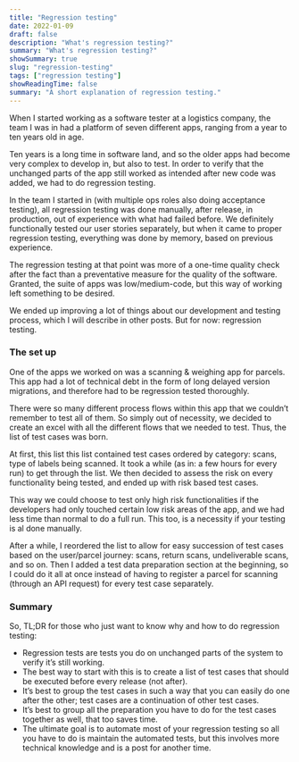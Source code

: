 ```yaml
---
title: "Regression testing"
date: 2022-01-09
draft: false
description: "What's regression testing?"
summary: "What's regression testing?"
showSummary: true
slug: "regression-testing"
tags: ["regression testing"]
showReadingTime: false
summary: "A short explanation of regression testing."
---
```


When I started working as a software tester at a logistics company, the team I was in had a platform of seven different apps, ranging from a year to ten years old in age.

Ten years is a long time in software land, and so the older apps had become very complex to develop in, but also to test. In order to verify that the unchanged parts of the app still worked as intended after new code was added, we had to do regression testing.

In the team I started in (with multiple ops roles also doing acceptance testing), all regression testing was done manually, after release, in production, out of experience with what had failed before. We definitely functionally tested our user stories separately, but when it came to proper regression testing, everything was done by memory, based on previous experience.

The regression testing at that point was more of a one-time quality check after the fact than a preventative measure for the quality of the software. Granted, the suite of apps was low/medium-code, but this way of working left something to be desired.

We ended up improving a lot of things about our development and testing process, which I will describe in other posts. But for now: regression testing.

### The set up

One of the apps we worked on was a scanning & weighing app for parcels. This app had a lot of technical debt in the form of long delayed version migrations, and therefore had to be regression tested thoroughly. 

There were so many different process flows within this app that we couldn’t remember to test all of them. So simply out of necessity, we decided to create an excel with all the different flows that we needed to test. Thus, the list of test cases was born.

At first, this list this list contained test cases ordered by category: scans, type of labels being scanned. It took a while (as in: a few hours for every run) to get through the list. We then decided to assess the risk on every functionality being tested, and ended up with risk based test cases. 

This way we could choose to test only high risk functionalities if the developers had only touched certain low risk areas of the app, and we had less time than normal to do a full run. This too, is a necessity if your testing is al done manually.

After a while, I reordered the list to allow for easy succession of test cases based on the user/parcel journey: scans, return scans, undeliverable scans, and so on. Then I added a test data preparation section at the beginning, so I could do it all at once instead of having to register a parcel for scanning (through an API request) for every test case separately.

### Summary

So, TL;DR for those who just want to know why and how to do regression testing:

- Regression tests are tests you do on unchanged parts of the system to verify it’s still working.
- The best way to start with this is to create a list of test cases that should be executed before every release (not after).
- It’s best to group the test cases in such a way that you can easily do one after the other; test cases are a continuation of other test cases.
- It’s best to group all the preparation you have to do for the test cases together as well, that too saves time.
- The ultimate goal is to automate most of your regression testing so all you have to do is maintain the automated tests, but this involves more technical knowledge and is a post for another time.
